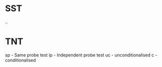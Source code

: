 # SST
..

# TNT
sp - Same probe test
ip - Independent probe test
uc - unconditionalised
c  - conditionalised
